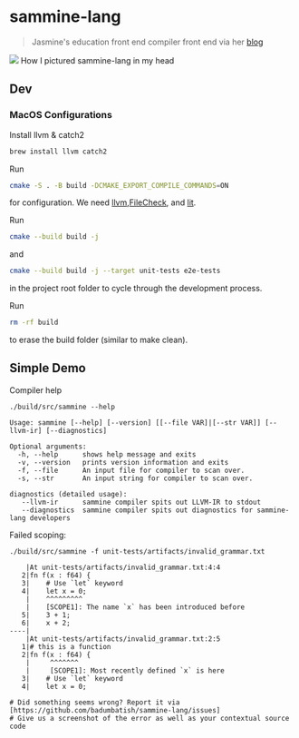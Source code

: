 <h1>sammine-lang</h1>

> Jasmine's education front end compiler front end via her [blog](https://badumbatish.github.io/blog)

![](https://github.com/badumbatish/sammine-lang/blob/main/img.png)
How I pictured sammine-lang in my head


<h2>Dev</h2>

<h3>MacOS Configurations</h3>

Install llvm & catch2

```bash
brew install llvm catch2
```
Run

```bash
cmake -S . -B build -DCMAKE_EXPORT_COMPILE_COMMANDS=ON
```

for configuration. We need [llvm](https://github.com/Shuriken-Group/setup_llvm_tools),[FileCheck](https://pypi.org/project/filecheck/), and [lit](https://pypi.org/project/lit/).


Run

```bash
cmake --build build -j 
```

and 

```bash
cmake --build build -j --target unit-tests e2e-tests
```
in the project root folder to cycle through the development process.


Run
```bash
rm -rf build
```
to erase the build folder (similar to make clean).

<h2>Simple Demo</h2>

Compiler help

```
./build/src/sammine --help

Usage: sammine [--help] [--version] [[--file VAR]|[--str VAR]] [--llvm-ir] [--diagnostics]

Optional arguments:
  -h, --help      shows help message and exits
  -v, --version   prints version information and exits
  -f, --file      An input file for compiler to scan over.
  -s, --str       An input string for compiler to scan over.

diagnostics (detailed usage):
   --llvm-ir      sammine compiler spits out LLVM-IR to stdout
   --diagnostics  sammine compiler spits out diagnostics for sammine-lang developers
```

Failed scoping:

```
./build/src/sammine -f unit-tests/artifacts/invalid_grammar.txt

    |At unit-tests/artifacts/invalid_grammar.txt:4:4
   2|fn f(x : f64) {
   3|    # Use `let` keyword
   4|    let x = 0;
    |    ^^^^^^^^^
    |    [SCOPE1]: The name `x` has been introduced before
   5|    3 + 1;
   6|    x + 2;
----|
    |At unit-tests/artifacts/invalid_grammar.txt:2:5
   1|# this is a function
   2|fn f(x : f64) {
    |     ^^^^^^^
    |     [SCOPE1]: Most recently defined `x` is here
   3|    # Use `let` keyword
   4|    let x = 0;

# Did something seems wrong? Report it via [https://github.com/badumbatish/sammine-lang/issues]
# Give us a screenshot of the error as well as your contextual source code
```
